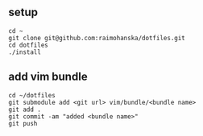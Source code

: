 ## setup

```
cd ~
git clone git@github.com:raimohanska/dotfiles.git
cd dotfiles
./install
```

## add vim bundle

```
cd ~/dotfiles
git submodule add <git url> vim/bundle/<bundle name>
git add .
git commit -am "added <bundle name>"
git push
```
